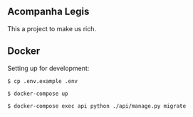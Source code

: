## Acompanha Legis

This a project to make us rich.


## Docker

Setting up for development:

```
$ cp .env.example .env

$ docker-compose up

$ docker-compose exec api python ./api/manage.py migrate
```
